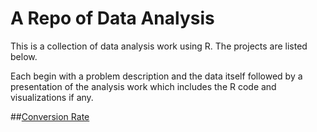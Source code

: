 # A Repo of Data Analysis

This is a collection of data analysis work using R. The projects are listed below.

Each begin with a problem description and the data itself followed by a presentation of the analysis work which includes the R code and visualizations if any.

##[Conversion Rate](/conversion-rate.md)
